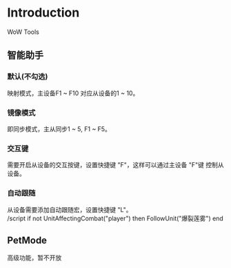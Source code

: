 # Introduction
WoW Tools

## 智能助手
### 默认(不勾选)
映射模式，主设备F1 ~ F10 对应从设备的1 ~ 10。

### 镜像模式
即同步模式，主从同步1 ~ 5, F1 ~ F5。

### 交互键
需要开启从设备的交互按键，设置快捷键 "F"，这样可以通过主设备 "F"键 控制从设备。

### 自动跟随
从设备需要添加自动跟随宏，设置快捷键 "L"。  
/script if not UnitAffectingCombat("player") then FollowUnit("爆裂莲雾") end

## PetMode
高级功能，暂不开放